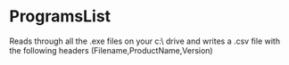 # ProgramsList
Reads through all the .exe files on your c:\ drive and writes a .csv file with the following headers (Filename,ProductName,Version)
